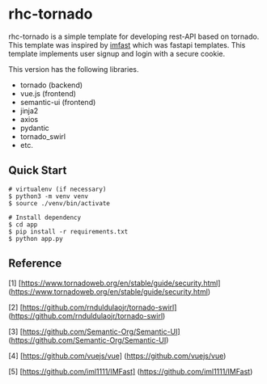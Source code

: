 # rhc-tornado

rhc-tornado is a simple template for developing rest-API based on tornado. This template was inspired by [imfast](https://github.com/iml1111/IMFast) which was fastapi templates.
This template implements user signup and login with a secure cookie.

This version has the following libraries.
 
 - tornado (backend)
 - vue.js (frontend)
 - semantic-ui (frontend)
 - jinja2
 - axios
 - pydantic
 - tornado_swirl
 - etc.



## Quick Start
```
# virtualenv (if necessary)
$ python3 -m venv venv
$ source ./venv/bin/activate

# Install dependency
$ cd app
$ pip install -r requirements.txt
$ python app.py
```



## Reference

[1] [https://www.tornadoweb.org/en/stable/guide/security.html] (https://www.tornadoweb.org/en/stable/guide/security.html)

[2] [https://github.com/rnduldulaojr/tornado-swirl] (https://github.com/rnduldulaojr/tornado-swirl)

[3] [https://github.com/Semantic-Org/Semantic-UI] (https://github.com/Semantic-Org/Semantic-UI)

[4] [https://github.com/vuejs/vue] (https://github.com/vuejs/vue)

[5] [https://github.com/iml1111/IMFast] (https://github.com/iml1111/IMFast) 






